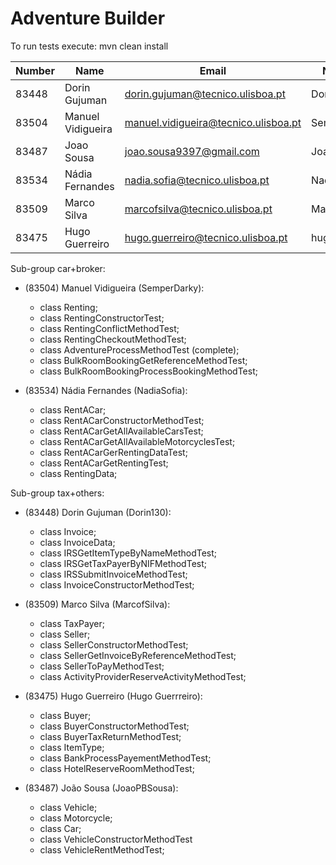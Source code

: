﻿# Adventure Builder

To run tests execute: mvn clean install


|   Number   |          Name           |            Email                     |      Name GitHUb	| Group |
| ---------- | ----------------------- | ------------------------------------ | -------------------	| ----- |
| 83448      | Dorin Gujuman           | dorin.gujuman@tecnico.ulisboa.pt     | Dorin130       		|   15  |
| 83504      | Manuel Vidigueira       | manuel.vidigueira@tecnico.ulisboa.pt | SemperDarky    		|   15  |
| 83487      | Joao Sousa              | joao.sousa9397@gmail.com             | JoaoPBSousa    		|   15  |
| 83534      | Nádia Fernandes         | nadia.sofia@tecnico.ulisboa.pt       | NadiaSofia     		|   15  |
| 83509      | Marco Silva             | marcofsilva@tecnico.ulisboa.pt       | MarcofSilva    		|   15  |
| 83475      | Hugo Guerreiro          | hugo.guerreiro@tecnico.ulisboa.pt    | hugosilvaguerreiro  |   15  |

Sub-group car+broker:
 - (83504) Manuel Vidigueira (SemperDarky):
 	* class Renting;
 	* class RentingConstructorTest;
 	* class RentingConflictMethodTest;
 	* class RentingCheckoutMethodTest;
 	* class AdventureProcessMethodTest (complete);
 	* class BulkRoomBookingGetReferenceMethodTest;
 	* class BulkRoomBookingProcessBookingMethodTest;
	
 - (83534) Nádia Fernandes (NadiaSofia):
 	* class RentACar;
 	* class RentACarConstructorMethodTest;
 	* class RentACarGetAllAvailableCarsTest;
 	* class RentACarGetAllAvailableMotorcyclesTest;
 	* class RentACarGerRentingDataTest;
 	* class RentACarGetRentingTest;
 	* class RentingData;
 	
Sub-group tax+others:
 - (83448) Dorin Gujuman (Dorin130):
 	* class Invoice;
 	* class InvoiceData;
 	* class IRSGetItemTypeByNameMethodTest;
 	* class IRSGetTaxPayerByNIFMethodTest;
 	* class IRSSubmitInvoiceMethodTest;
 	* class InvoiceConstructorMethodTest;

 - (83509) Marco Silva (MarcofSilva):
 	* class TaxPayer;
 	* class Seller;
 	* class SellerConstructorMethodTest;
 	* class SellerGetInvoiceByReferenceMethodTest;
 	* class SellerToPayMethodTest;
 	* class ActivityProviderReserveActivityMethodTest;
	
 - (83475) Hugo Guerreiro (Hugo Guerrreiro):
 	* class Buyer;
 	* class BuyerConstructorMethodTest;
 	* class BuyerTaxReturnMethodTest;
 	* class ItemType;
 	* class BankProcessPayementMethodTest;
 	* class HotelReserveRoomMethodTest;

- (83487) João Sousa (JoaoPBSousa):
 	* class Vehicle;
	* class Motorcycle;
	* class Car;
	* class VehicleConstructorMethodTest
 	* class VehicleRentMethodTest;